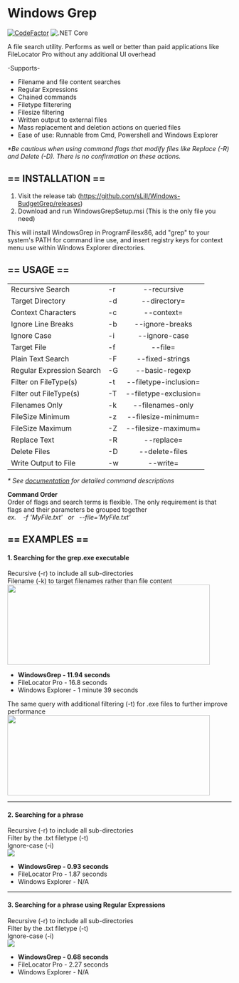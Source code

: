 <h1>Windows Grep</h1> 

[![CodeFactor](https://www.codefactor.io/repository/github/slill/windows-budgetgrep/badge)](https://www.codefactor.io/repository/github/slill/windows-budgetgrep)
![.NET Core](https://github.com/sLill/Windows-BudgetGrep/workflows/.NET%20Core/badge.svg)

A file search utility. Performs as well or better than paid applications like FileLocator Pro without any additional UI overhead</br>

-Supports-</br>
- Filename and file content searches</br>
- Regular Expressions</br>
- Chained commands</br>
- Filetype filterering</br>
- Filesize filtering</br>
- Written output to external files</br>
- Mass replacement and deletion actions on queried files</br>
- Ease of use: Runnable from Cmd, Powershell and Windows Explorer</br>


<i>*Be cautious when using command flags that modify files like Replace (-R) and Delete (-D). There is no confirmation on these actions.</i>

<h2>== INSTALLATION ==</h2>

1. Visit the release tab (https://github.com/sLill/Windows-BudgetGrep/releases)
2. Download and run WindowsGrepSetup.msi (This is the only file you need)

This will install WindowsGrep in ProgramFilesx86, add "grep" to your system's PATH for command line use, and insert registry keys for context menu use within Windows Explorer directories.

<h2>== USAGE ==</h2>

|                           |    |                       |
| ------------------------- | -- | :-------------------: |
| Recursive Search          | -r | --recursive           |
| Target Directory          | -d | --directory=          |
| Context Characters        | -c | --context=            |
| Ignore Line Breaks        | -b | --ignore-breaks       |
| Ignore Case               | -i | --ignore-case         |
| Target File               | -f | --file=               |
| Plain Text Search         | -F | --fixed-strings       |
| Regular Expression Search | -G | --basic-regexp        |
| Filter on FileType(s)     | -t | --filetype-inclusion= |
| Filter out FileType(s)    | -T | --filetype-exclusion= |
| Filenames Only            | -k | --filenames-only      |
| FileSize Minimum          | -z | --filesize-minimum=   |
| FileSize Maximum          | -Z | --filesize-maximum=   |
| Replace Text              | -R | --replace=            |
| Delete Files              | -D | --delete-files        |
| Write Output to File      | -w | --write=              |


<i>* See <a href="https://github.com/sLill/Windows-BudgetGrep/wiki/WindowsGrep.CommandFlags">documentation</a> for detailed command descriptions </i>

<b>Command Order</b></br>
Order of flags and search terms is flexible. The only requirement is that flags and their parameters be grouped together
<br/><i>ex. &nbsp;&nbsp; -f 'MyFile.txt' &nbsp; or &nbsp; --file='MyFile.txt'</i>

<h2>== EXAMPLES ==</h2>

#### 1. Searching for the grep.exe executable</br>
Recursive (-r) to include all sub-directories</br>
Filename (-k) to target filenames rather than file content</br>
<img src="https://i.imgur.com/scPmoNa.png" height="180" width="455"></br>
<ul>
  <li><b>WindowsGrep - 11.94 seconds</b></li>
<li>FileLocator Pro - 16.8 seconds</li>
<li>Windows Explorer - 1 minute 39 seconds</li>
</ul>

The same query with additional filtering (-t) for .exe files to further improve performance</br>
<img src="https://i.imgur.com/PeC2mma.png" height="180" width="455">

----------------------------------------------------------------------------------------------------------

#### 2. Searching for a phrase</br>
Recursive (-r) to include all sub-directories</br>
Filter by the .txt filetype (-t)</br>
Ignore-case (-i)</br>
<img src="https://i.imgur.com/4QqWzb3.png"></br>
<ul>
  <li><b>WindowsGrep - 0.93 seconds</b></li>
<li>FileLocator Pro - 1.87 seconds</li>
<li>Windows Explorer - N/A</li>
</ul>

----------------------------------------------------------------------------------------------------------

#### 3. Searching for a phrase using Regular Expressions</br>
Recursive (-r) to include all sub-directories</br>
Filter by the .txt filetype (-t)</br>
Ignore-case (-i)</br>
<img src="https://i.imgur.com/ukKoflJ.png"></br>
<ul>
  <li><b>WindowsGrep - 0.68 seconds</b></li>
<li>FileLocator Pro - 2.27 seconds</li>
<li>Windows Explorer - N/A</li>
</ul>

